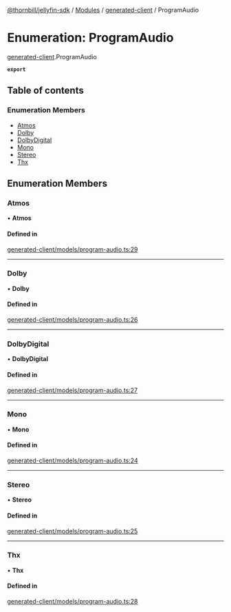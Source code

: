 [@thornbill/jellyfin-sdk](../README.md) / [Modules](../modules.md) / [generated-client](../modules/generated_client.md) / ProgramAudio

# Enumeration: ProgramAudio

[generated-client](../modules/generated_client.md).ProgramAudio

**`export`**

## Table of contents

### Enumeration Members

- [Atmos](generated_client.ProgramAudio.md#atmos)
- [Dolby](generated_client.ProgramAudio.md#dolby)
- [DolbyDigital](generated_client.ProgramAudio.md#dolbydigital)
- [Mono](generated_client.ProgramAudio.md#mono)
- [Stereo](generated_client.ProgramAudio.md#stereo)
- [Thx](generated_client.ProgramAudio.md#thx)

## Enumeration Members

### Atmos

• **Atmos**

#### Defined in

[generated-client/models/program-audio.ts:29](https://github.com/thornbill/jellyfin-sdk-typescript/blob/03092f3/src/generated-client/models/program-audio.ts#L29)

___

### Dolby

• **Dolby**

#### Defined in

[generated-client/models/program-audio.ts:26](https://github.com/thornbill/jellyfin-sdk-typescript/blob/03092f3/src/generated-client/models/program-audio.ts#L26)

___

### DolbyDigital

• **DolbyDigital**

#### Defined in

[generated-client/models/program-audio.ts:27](https://github.com/thornbill/jellyfin-sdk-typescript/blob/03092f3/src/generated-client/models/program-audio.ts#L27)

___

### Mono

• **Mono**

#### Defined in

[generated-client/models/program-audio.ts:24](https://github.com/thornbill/jellyfin-sdk-typescript/blob/03092f3/src/generated-client/models/program-audio.ts#L24)

___

### Stereo

• **Stereo**

#### Defined in

[generated-client/models/program-audio.ts:25](https://github.com/thornbill/jellyfin-sdk-typescript/blob/03092f3/src/generated-client/models/program-audio.ts#L25)

___

### Thx

• **Thx**

#### Defined in

[generated-client/models/program-audio.ts:28](https://github.com/thornbill/jellyfin-sdk-typescript/blob/03092f3/src/generated-client/models/program-audio.ts#L28)
